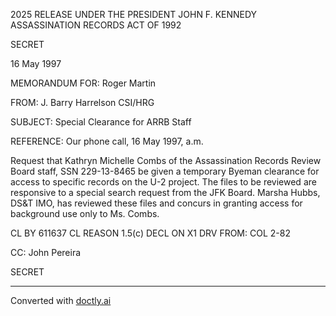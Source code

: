 2025 RELEASE UNDER THE PRESIDENT JOHN F. KENNEDY ASSASSINATION RECORDS ACT OF 1992

SECRET

16 May 1997

MEMORANDUM FOR: Roger Martin

FROM: J. Barry Harrelson
CSI/HRG

SUBJECT: Special Clearance for ARRB Staff

REFERENCE: Our phone call, 16 May 1997, a.m.

Request that Kathryn Michelle Combs of the Assassination Records Review Board staff, SSN 229-13-8465 be given a temporary Byeman clearance for access to specific records on the U-2 project. The files to be reviewed are responsive to a special search request from the JFK Board. Marsha Hubbs, DS&T IMO, has reviewed these files and concurs in granting access for background use only to Ms. Combs.

CL BY 611637
CL REASON 1.5(c)
DECL ON X1
DRV FROM: COL 2-82

CC: John Pereira

SECRET


---
Converted with [doctly.ai](https://doctly.ai)